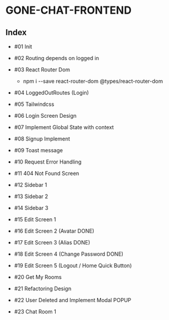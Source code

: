 # GONE-CHAT-FRONTEND

## Index

- #01 Init

- #02 Routing depends on logged in

- #03 React Router Dom

  - npm i --save react-router-dom @types/react-router-dom

- #04 LoggedOutRoutes (Login)

- #05 Tailwindcss

- #06 Login Screen Design

- #07 Implement Global State with context

- #08 Signup Implement

- #09 Toast message

- #10 Request Error Handling

- #11 404 Not Found Screen

- #12 Sidebar 1

- #13 Sidebar 2

- #14 Sidebar 3

- #15 Edit Screen 1

- #16 Edit Screen 2 (Avatar DONE)

- #17 Edit Screen 3 (Alias DONE)

- #18 Edit Screen 4 (Change Password DONE)

- #19 Edit Screen 5 (Logout / Home Quick Button)

- #20 Get My Rooms

- #21 Refactoring Design

- #22 User Deleted and Implement Modal POPUP

- #23 Chat Room 1
